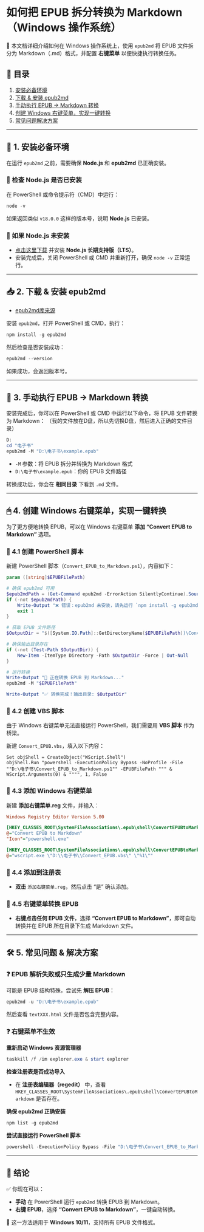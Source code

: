 # 如何把 EPUB 拆分转换为 Markdown（Windows 操作系统）

📌 本文档详细介绍如何在 Windows 操作系统上，使用 `epub2md` 将 EPUB 文件拆分为 Markdown（.md）格式，并配置 **右键菜单** 以便快捷执行转换任务。

## 📌 目录
1. [安装必备环境](#安装必备环境)
2. [下载 & 安装 epub2md](#下载--安装-epub2md)
3. [手动执行 EPUB → Markdown 转换](#手动执行-epub--markdown-转换)
4. [创建 Windows 右键菜单，实现一键转换](#创建-windows-右键菜单实现一键转换)
5. [常见问题解决方案](#常见问题解决方案)

---

## 🚀 1. 安装必备环境

在运行 `epub2md` 之前，需要确保 **Node.js** 和 **epub2md** 已正确安装。

### 🔹 检查 Node.js 是否已安装
在 PowerShell 或命令提示符（CMD）中运行：

```powershell
node -v
```
如果返回类似 `v18.0.0` 这样的版本号，说明 **Node.js** 已安装。

### 🔹 如果 Node.js 未安装
- [点击这里下载](https://nodejs.org/) 并安装 **Node.js 长期支持版（LTS）**。
- 安装完成后，关闭 PowerShell 或 CMD 并重新打开，确保 `node -v` 正常运行。

---

## 📥 2. 下载 & 安装 epub2md
- [epub2md库来源](https://github.com/uxiew/epub2MD?tab=readme-ov-file)

安装 `epub2md`，打开 PowerShell 或 CMD，执行：

```powershell
npm install -g epub2md
```
然后检查是否安装成功：

```powershell
epub2md --version
```
如果成功，会返回版本号。

---

## 📌 3. 手动执行 EPUB → Markdown 转换

安装完成后，你可以在 PowerShell 或 CMD 中运行以下命令，将 EPUB 文件转换为 Markdown：
（我的文件放在D盘，所以先切换D盘，然后进入正确的文件目录）
```powershell
D:
cd "电子书"
epub2md -M "D:\电子书\example.epub"
```

- `-M` 参数：将 EPUB 拆分并转换为 Markdown 格式
- `D:\电子书\example.epub`：你的 EPUB 文件路径

转换成功后，你会在 **相同目录** 下看到 `.md` 文件。

---

## 🖱 4. 创建 Windows 右键菜单，实现一键转换

为了更方便地转换 EPUB，可以在 Windows 右键菜单 **添加 “Convert EPUB to Markdown”** 选项。

### 🔹 4.1 创建 PowerShell 脚本

新建 PowerShell 脚本（`Convert_EPUB_to_Markdown.ps1`），内容如下：

```powershell
param ([string]$EPUBFilePath)

# 确保 epub2md 可用
$epub2mdPath = (Get-Command epub2md -ErrorAction SilentlyContinue).Source
if (-not $epub2mdPath) {
    Write-Output "❌ 错误：epub2md 未安装，请先运行 `npm install -g epub2md` 进行安装！"
    exit 1
}

# 获取 EPUB 文件路径
$OutputDir = "$([System.IO.Path]::GetDirectoryName($EPUBFilePath))\Converted"

# 确保输出目录存在
if (-not (Test-Path $OutputDir)) {
    New-Item -ItemType Directory -Path $OutputDir -Force | Out-Null
}

# 运行转换
Write-Output "🚀 正在转换 EPUB 到 Markdown..."
epub2md -M "$EPUBFilePath"

Write-Output "✅ 转换完成！输出目录: $OutputDir"
```

### 🔹 4.2 创建 VBS 脚本

由于 Windows 右键菜单无法直接运行 PowerShell，我们需要用 **VBS 脚本** 作为桥梁。

新建 `Convert_EPUB.vbs`，填入以下内容：

```vbscript
Set objShell = CreateObject("WScript.Shell")
objShell.Run "powershell -ExecutionPolicy Bypass -NoProfile -File ""D:\电子书\Convert_EPUB_to_Markdown.ps1"" -EPUBFilePath """ & WScript.Arguments(0) & """", 1, False
```

### 🔹 4.3 添加 Windows 右键菜单

新建 **添加右键菜单.reg** 文件，并输入：

```ini
Windows Registry Editor Version 5.00

[HKEY_CLASSES_ROOT\SystemFileAssociations\.epub\shell\ConvertEPUBtoMarkdown]
@="Convert EPUB to Markdown"
"Icon"="powershell.exe"

[HKEY_CLASSES_ROOT\SystemFileAssociations\.epub\shell\ConvertEPUBtoMarkdown\command]
@="wscript.exe \"D:\\电子书\\Convert_EPUB.vbs\" \"%1\""
```

### 🔹 4.4 添加到注册表

- **双击** `添加右键菜单.reg`，然后点击 “是” 确认添加。

### 🔹 4.5 右键菜单转换 EPUB

- **右键点击任何 EPUB 文件**，选择 **“Convert EPUB to Markdown”**，即可自动转换并在 EPUB 所在目录下生成 Markdown 文件。

---

## 🛠 5. 常见问题 & 解决方案

### ❓ EPUB 解析失败或只生成少量 Markdown

可能是 EPUB 结构特殊，尝试先 **解压 EPUB**：

```powershell
epub2md -u "D:\电子书\example.epub"
```

然后查看 `textXXX.html` 文件是否包含完整内容。

### ❓ 右键菜单不生效

**重新启动 Windows 资源管理器**

```powershell
taskkill /f /im explorer.exe & start explorer
```

**检查注册表是否成功导入**
- 在 **注册表编辑器（regedit）** 中，查看 `HKEY_CLASSES_ROOT\SystemFileAssociations\.epub\shell\ConvertEPUBtoMarkdown` 是否存在。

**确保 epub2md 正确安装**

```powershell
npm list -g epub2md
```

**尝试直接运行 PowerShell 脚本**

```powershell
powershell -ExecutionPolicy Bypass -File "D:\电子书\Convert_EPUB_to_Markdown.ps1" -EPUBFilePath "D:\电子书\example.epub"
```

---

## 🎯 结论
✅ 你现在可以：

- **手动** 在 PowerShell 运行 `epub2md` 转换 EPUB 到 Markdown。
- **右键 EPUB**，选择 **“Convert EPUB to Markdown”**，一键自动转换。

🚀 这一方法适用于 **Windows 10/11**，支持所有 EPUB 文件格式。

